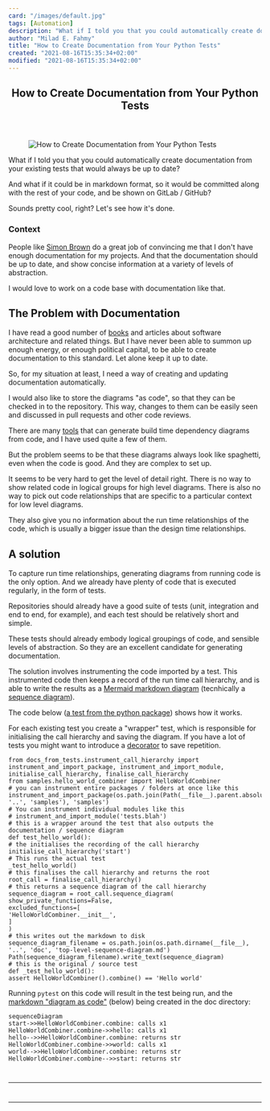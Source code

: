 ```yaml
---
card: "/images/default.jpg"
tags: [Automation]
description: "What if I told you that you could automatically create docume"
author: "Milad E. Fahmy"
title: "How to Create Documentation from Your Python Tests"
created: "2021-08-16T15:35:34+02:00"
modified: "2021-08-16T15:35:34+02:00"
---
```

<div class="site-wrapper">
<main id="site-main" class="site-main outer">
<div class="inner">
<article class="post-full post tag-automation tag-documentation tag-python tag-testing ">
<header class="post-full-header">
<h1 class="post-full-title">How to Create Documentation from Your Python Tests</h1>
</header>
<figure class="post-full-image">
<picture>
<source media="(max-width: 700px)" sizes="1px" srcset="data:image/gif;base64,R0lGODlhAQABAIAAAAAAAP///yH5BAEAAAAALAAAAAABAAEAAAIBRAA7 1w">
<source media="(min-width: 701px)" sizes="(max-width: 800px) 400px,
(max-width: 1170px) 700px,
1400px" srcset="/news/content/images/size/w300/2020/09/docs-from_tests_example_graph.png 300w,
/news/content/images/size/w600/2020/09/docs-from_tests_example_graph.png 600w,
/news/content/images/size/w1000/2020/09/docs-from_tests_example_graph.png 1000w,
/news/content/images/size/w2000/2020/09/docs-from_tests_example_graph.png 2000w">
<img onerror="this.style.display='none'" src="/news/content/images/size/w2000/2020/09/docs-from_tests_example_graph.png" alt="How to Create Documentation from Your Python Tests">
</picture>
</figure>
<section class="post-full-content">
<div class="post-content">
<p>What if I told you that you could automatically create documentation from your existing tests that would always be up to date? </p><p>And what if it could be in markdown format, so it would be committed along with the rest of your code, and be shown on GitLab / GitHub?</p><p>Sounds pretty cool, right? Let's see how it's done.</p><h3 id="context">Context</h3><p>People like <a href="https://c4model.com/">Simon Brown</a> do a great job of convincing me that I don't have enough documentation for my projects. And that the documentation should be up to date, and show concise information at a variety of levels of abstraction. </p><p>I would love to work on a code base with documentation like that.</p><h2 id="the-problem-with-documentation">The Problem with Documentation</h2><p>I have read a good number of <a href="https://www.goodreads.com/book/show/44144493-fundamentals-of-software-architecture">books</a> and articles about software architecture and related things. But I have never been able to summon up enough energy, or enough political capital, to be able to create documentation to this standard. Let alone keep it up to date.</p><p>So, for my situation at least, I need a way of creating and updating documentation automatically. </p><p>I would also like to store the diagrams "as code", so that they can be checked in to the repository. This way, changes to them can be easily seen and discussed in pull requests and other code reviews.</p><p>There are many <a href="https://structurizr.com/help/code">tools</a> that can generate build time dependency diagrams from code, and I have used quite a few of them. </p><p>But the problem seems to be that these diagrams always look like spaghetti, even when the code is good. And they are complex to set up. </p><p>It seems to be very hard to get the level of detail right. There is no way to show related code in logical groups for high level diagrams. There is also no way to pick out code relationships that are specific to a particular context for low level diagrams. </p><p>They also give you no information about the run time relationships of the code, which is usually a bigger issue than the design time relationships.</p><h2 id="a-solution">A solution</h2><p>To capture run time relationships, generating diagrams from running code is the only option. And we already have plenty of code that is executed regularly, in the form of tests.</p><p>Repositories should already have a good suite of tests (unit, integration and end to end, for example), and each test should be relatively short and simple. </p><p>These tests should already embody logical groupings of code, and sensible levels of abstraction. So they are an excellent candidate for generating documentation.</p><p>The solution involves instrumenting the code imported by a test. This instrumented code then keeps a record of the run time call hierarchy, and is able to write the results as a <a href="https://mermaid-js.github.io/mermaid/#/">Mermaid markdown diagram</a> (tecnhically a <a href="http://agilemodeling.com/artifacts/sequenceDiagram.htm">sequence diagram</a>).</p><p>The code below (<a href="https://github.com/resgroup/docs-from-tests/blob/master/tests/test_hello_world.py">a test from the python package</a>) shows how it works. </p><p>For each existing test you create a "wrapper" test, which is responsible for initialising the call hierarchy and saving the diagram. If you have a lot of tests you might want to introduce a <a href="https://realpython.com/primer-on-python-decorators/">decorator</a> to save repetition.</p><pre><code class="language-python">from docs_from_tests.instrument_call_hierarchy import instrument_and_import_package, instrument_and_import_module, initialise_call_hierarchy, finalise_call_hierarchy
from samples.hello_world_combiner import HelloWorldCombiner
# you can instrument entire packages / folders at once like this
instrument_and_import_package(os.path.join(Path(__file__).parent.absolute(), '..', 'samples'), 'samples')
# You can instrument individual modules like this
# instrument_and_import_module('tests.blah')
# this is a wrapper around the test that also outputs the documentation / sequence diagram
def test_hello_world():
# the initialises the recording of the call hierarchy
initialise_call_hierarchy('start')
# This runs the actual test
_test_hello_world()
# this finalises the call hierarchy and returns the root
root_call = finalise_call_hierarchy()
# this returns a sequence diagram of the call hierarchy
sequence_diagram = root_call.sequence_diagram(
show_private_functions=False,
excluded_functions=[
'HelloWorldCombiner.__init__',
]
)
# this writes out the markdown to disk
sequence_diagram_filename = os.path.join(os.path.dirname(__file__), '..', 'doc', 'top-level-sequence-diagram.md')
Path(sequence_diagram_filename).write_text(sequence_diagram)
# this is the original / source test
def _test_hello_world():
assert HelloWorldCombiner().combine() == 'Hello world'
</code></pre><p>Running <code>pytest</code> on this code will result in the test being run, and the <a href="https://github.com/resgroup/docs-from-tests/blob/master/doc/top-level-sequence-diagram.md">markdown "diagram as code"</a> (below) being created in the doc directory:</p><pre><code>sequenceDiagram
start-&gt;&gt;HelloWorldCombiner.combine: calls x1
HelloWorldCombiner.combine-&gt;&gt;hello: calls x1
hello--&gt;&gt;HelloWorldCombiner.combine: returns str
HelloWorldCombiner.combine-&gt;&gt;world: calls x1
world--&gt;&gt;HelloWorldCombiner.combine: returns str
HelloWorldCombiner.combine--&gt;&gt;start: returns str
</div>
<hr>
<hr>
</section>
</article>
</div>
</main>
</div>
<!-- Google Tag Manager (noscript) -->
<!-- End Google Tag Manager (noscript) -->
